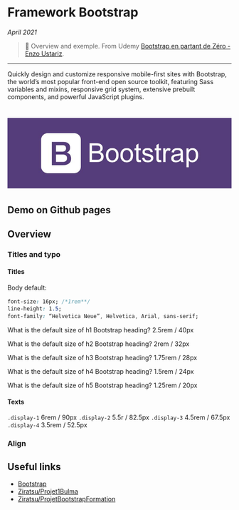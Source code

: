 # Framework Bootstrap

_April 2021_

> 🔨 Overview and exemple. From Udemy [Bootstrap en partant de Zéro - Enzo Ustariz](https://www.udemy.com/course/bootstrap-en-partant-de-zero).

---

Quickly design and customize responsive mobile-first sites with Bootstrap, the world’s most popular front-end open source toolkit, featuring Sass variables and mixins, responsive grid system, extensive prebuilt components, and powerful JavaScript plugins.

<h1 align="center">
    <img src="_readme-img/logo_bootstrap.jpg">
</h1>

## Demo on Github pages

## Overview

### Titles and typo

#### Titles

Body default:

```css
font-size: 16px; /*1rem**/
line-height: 1.5;
font-family: “Helvetica Neue”, Helvetica, Arial, sans-serif;
```

What is the default size of h1 Bootstrap heading?
2.5rem / 40px

What is the default size of h2 Bootstrap heading?
2rem / 32px

What is the default size of h3 Bootstrap heading?
1.75rem / 28px

What is the default size of h4 Bootstrap heading?
1.5rem / 24px

What is the default size of h5 Bootstrap heading?
1.25rem / 20px

#### Texts

`.display-1` 6rem / 90px
`.display-2` 5.5r / 82.5px
`.display-3` 4.5rem / 67.5px
`.display-4` 3.5rem / 52.5px

### Align

## Useful links

- [Bootstrap](https://getbootstrap.com/)
- [Ziratsu/Projet1Bulma](https://github.com/Ziratsu/Bac-a-Sable-1)
- [Ziratsu/ProjetBootstrapFormation](https://github.com/Ziratsu/ProjetBootstrapFormation)
